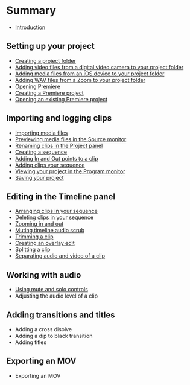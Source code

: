 # Summary

* [Introduction](README.md)

## Setting up your project
* [Creating a project folder](creating-a-project-folder.md)
* [Adding video files from a digital video camera to your project folder](adding-media-from-a-video-camera.md)
* [Adding media files from an iOS device to your project folder](adding-media-from-an-ios-device.md)
* [Adding WAV files from a Zoom to your project folder](adding-wav-files-from-a-zoom.md)
* [Opening Premiere](opening-premiere.md)
* [Creating a Premiere project](creating-a-premiere-project-file.md)
* [Opening an existing Premiere project](opening-an-existing-premiere-project.md)

## Importing and logging clips
* [Importing media files](importing-media-files.md)
* [Previewing media files in the Source monitor](previewing-media-in-the-source-monitor.md)
* [Renaming clips in the Project panel](renaming-clips-in-the-project-panel.md)
* [Creating a sequence](creating-a-sequence.md)
* [Adding In and Out points to a clip](adding-in-and-out-points-to-clips.md)
* [Adding clips your sequence](adding-clips-to-the-timeline.md)
* [Viewing your project in the Program monitor](viewing-your-project-in-the-program-monitor.md)
* [Saving your project](saving-your-project.md)

## Editing in the Timeline panel
* [Arranging clips in your sequence](arranging-clips-in-your-sequence.md)
* [Deleting clips in your sequence](deleting-clips-in-your-sequence.md)
* [Zooming in and out](zooming-in-and-out.md)
* [Muting timeline audio scrub](muting-audio-scrubbing.md)
* [Trimming a clip](trimming-a-clip.md)
* [Creating an overlay edit](creating-an-overlay-edit.md)
* [Splitting a clip](splitting-a-clip.md)
* [Separating audio and video of a clip](separating-audio-and-video-of-a-clip.md)

## Working with audio
* [Using mute and solo controls](using-mute-and-solo-controls.md)
* Adjusting the audio level of a clip

## Adding transitions and titles
* Adding a cross disolve
* Adding a dip to black transition
* Adding titles

## Exporting an MOV
* Exporting an MOV

